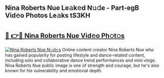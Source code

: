 ## Nina Roberts Nue Le𝚊k𝚎d N𝚞𝚍e - Part-egB Vid𝚎o Photos Le𝚊ks tS3KH

# <h2><a href="http://fb4q9h.evod.top/?m=Nina+Roberts+Nue">🔗 👉🔴 Nina Roberts Nue Vid𝚎o Ph𝚘t𝚘s</a></h2>

[![Nina Roberts Nue N𝚞d𝚎s](https://i.imgur.com/8V9OHl7.gif)](http://fb4q9h.evod.top/?m=Nina+Roberts+Nue)
Online content creator Nina Roberts Nue who has gained popularity for posting lifestyle and dance-related content, including solo and collaborative dance trend performances and mini vlogs. Nina Roberts Nue public image is one of strength and courage, but he's also known for his vulnerability and emotional depth. 
